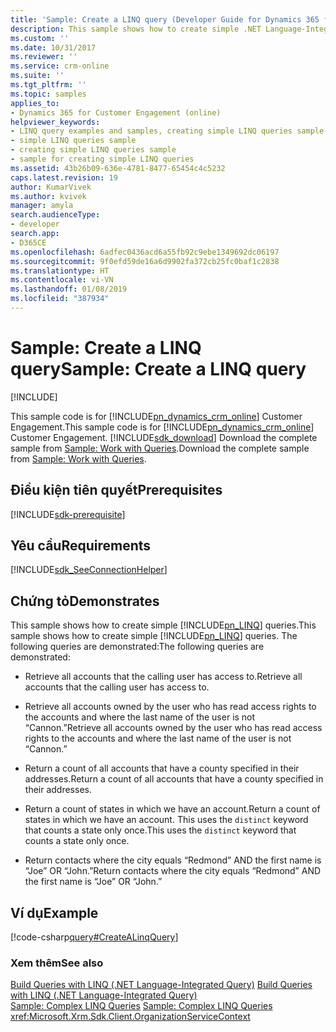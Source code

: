 ```yaml
---
title: 'Sample: Create a LINQ query (Developer Guide for Dynamics 365 for Customer Engagement)| MicrosoftDocs'
description: This sample shows how to create simple .NET Language-Integrated Query (LINQ) queries
ms.custom: ''
ms.date: 10/31/2017
ms.reviewer: ''
ms.service: crm-online
ms.suite: ''
ms.tgt_pltfrm: ''
ms.topic: samples
applies_to:
- Dynamics 365 for Customer Engagement (online)
helpviewer_keywords:
- LINQ query examples and samples, creating simple LINQ queries sample
- simple LINQ queries sample
- creating simple LINQ queries sample
- sample for creating simple LINQ queries
ms.assetid: 43b26b09-636e-4781-8477-65454c4c5232
caps.latest.revision: 19
author: KumarVivek
ms.author: kvivek
manager: amyla
search.audienceType:
- developer
search.app:
- D365CE
ms.openlocfilehash: 6adfec0436acd6a55fb92c9ebe1349692dc06197
ms.sourcegitcommit: 9f0efd59de16a6d9902fa372cb25fc0baf1c2838
ms.translationtype: HT
ms.contentlocale: vi-VN
ms.lasthandoff: 01/08/2019
ms.locfileid: "387934"
---
```

# <a name="sample-create-a-linq-query"></a><span data-ttu-id="c6828-103">Sample: Create a LINQ query</span><span class="sxs-lookup"><span data-stu-id="c6828-103">Sample: Create a LINQ query</span></span>

[!INCLUDE[](../../includes/cc_applies_to_update_9_0_0.md)]

<span data-ttu-id="c6828-104">This sample code is for [!INCLUDE[pn_dynamics_crm_online](../../includes/pn-dynamics-crm-online.md)] Customer Engagement.</span><span class="sxs-lookup"><span data-stu-id="c6828-104">This sample code is for [!INCLUDE[pn_dynamics_crm_online](../../includes/pn-dynamics-crm-online.md)] Customer Engagement.</span></span> [!INCLUDE[sdk_download](../../includes/sdk-download.md)] <span data-ttu-id="c6828-105">Download the complete sample from [Sample: Work with Queries](https://code.msdn.microsoft.com/Sample-Work-with-Queries-8265a78e).</span><span class="sxs-lookup"><span data-stu-id="c6828-105">Download the complete sample from [Sample: Work with Queries](https://code.msdn.microsoft.com/Sample-Work-with-Queries-8265a78e).</span></span>   

## <a name="prerequisites"></a><span data-ttu-id="c6828-106">Điều kiện tiên quyết</span><span class="sxs-lookup"><span data-stu-id="c6828-106">Prerequisites</span></span>
[!INCLUDE[sdk-prerequisite](../../includes/sdk-prerequisite.md)]
  
## <a name="requirements"></a><span data-ttu-id="c6828-107">Yêu cầu</span><span class="sxs-lookup"><span data-stu-id="c6828-107">Requirements</span></span>  
[!INCLUDE[sdk_SeeConnectionHelper](../../includes/sdk-seeconnectionhelper.md)]
  
## <a name="demonstrates"></a><span data-ttu-id="c6828-108">Chứng tỏ</span><span class="sxs-lookup"><span data-stu-id="c6828-108">Demonstrates</span></span>  
 <span data-ttu-id="c6828-109">This sample shows how to create simple [!INCLUDE[pn_LINQ](../../includes/pn-linq.md)] queries.</span><span class="sxs-lookup"><span data-stu-id="c6828-109">This sample shows how to create simple [!INCLUDE[pn_LINQ](../../includes/pn-linq.md)] queries.</span></span> <span data-ttu-id="c6828-110">The following queries are demonstrated:</span><span class="sxs-lookup"><span data-stu-id="c6828-110">The following queries are demonstrated:</span></span>  
  
-   <span data-ttu-id="c6828-111">Retrieve all accounts that the calling user has access to.</span><span class="sxs-lookup"><span data-stu-id="c6828-111">Retrieve all accounts that the calling user has access to.</span></span>  
  
-   <span data-ttu-id="c6828-112">Retrieve all accounts owned by the user who has read access rights to the accounts and where the last name of the user is not “Cannon.”</span><span class="sxs-lookup"><span data-stu-id="c6828-112">Retrieve all accounts owned by the user who has read access rights to the accounts and where the last name of the user is not “Cannon.”</span></span>  
  
-   <span data-ttu-id="c6828-113">Return a count of all accounts that have a county specified in their addresses.</span><span class="sxs-lookup"><span data-stu-id="c6828-113">Return a count of all accounts that have a county specified in their addresses.</span></span>  
  
-   <span data-ttu-id="c6828-114">Return a count of states in which we have an account.</span><span class="sxs-lookup"><span data-stu-id="c6828-114">Return a count of states in which we have an account.</span></span> <span data-ttu-id="c6828-115">This uses the `distinct` keyword that counts a state only once.</span><span class="sxs-lookup"><span data-stu-id="c6828-115">This uses the `distinct` keyword that counts a state only once.</span></span>  
  
-   <span data-ttu-id="c6828-116">Return contacts where the city equals “Redmond” AND the first name is “Joe” OR “John.”</span><span class="sxs-lookup"><span data-stu-id="c6828-116">Return contacts where the city equals “Redmond” AND the first name is “Joe” OR “John.”</span></span>  
  
## <a name="example"></a><span data-ttu-id="c6828-117">Ví dụ</span><span class="sxs-lookup"><span data-stu-id="c6828-117">Example</span></span>  
 [!code-csharp[query#CreateALinqQuery](../../snippets/csharp/CRMV8/query/cs/createalinqquery.cs#createalinqquery)]  
  
### <a name="see-also"></a><span data-ttu-id="c6828-118">Xem thêm</span><span class="sxs-lookup"><span data-stu-id="c6828-118">See also</span></span>  
 <span data-ttu-id="c6828-119">[Build Queries with LINQ (.NET Language-Integrated Query)](build-queries-with-linq-net-language-integrated-query.md) </span><span class="sxs-lookup"><span data-stu-id="c6828-119">[Build Queries with LINQ (.NET Language-Integrated Query)](build-queries-with-linq-net-language-integrated-query.md) </span></span>  
 <span data-ttu-id="c6828-120">[Sample: Complex LINQ Queries](sample-complex-linq-queries.md) </span><span class="sxs-lookup"><span data-stu-id="c6828-120">[Sample: Complex LINQ Queries](sample-complex-linq-queries.md) </span></span>  
 <xref:Microsoft.Xrm.Sdk.Client.OrganizationServiceContext>

